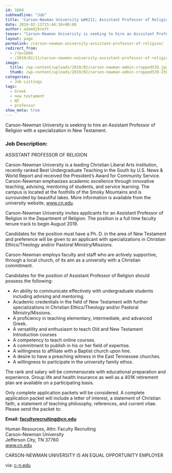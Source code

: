 ```yaml
---
id: 1668
subheadline: "Job"
title: 'Carson-Newman University &#8211; Assistant Professor of Religion'
date: 2019-02-11T15:44:38+00:00
author: adamdjbrett
teaser: "Carson-Newman University is seeking to hire an Assistant Professor of Religion."
layout: page
permalink: /carson-newman-university-assistant-professor-of-religion/
redirect_from:
  - /?p=1668
  - /2019/02/11/carson-newman-university-assistant-professor-of-religion/
image:
  title: /wp-content/uploads/2019/02/carson-newman-admin-cropped539.jpg
  thumb: /wp-content/uploads/2019/02/carson-newman-admin-cropped539-150x150.jpg
categories:
  - Job Listings
tags:
  - Greek
  - new testament
  - NT
  - professor
show_meta: true
---
```

Carson-Newman University is seeking to hire an Assistant Professor of Religion with a specialization in New Testament.

<!--more-->

### Job Description:

ASSISTANT PROFESSOR OF RELIGION

Carson-Newman University is a leading Christian Liberal Arts institution, recently ranked Best Undergraduate Teaching in the South by U.S. News & World Report and received the President&#8217;s Award for Community Service. Carson-Newman emphasizes academic excellence through innovative teaching, advising, mentoring of students, and service learning. The campus is located at the foothills of the Smoky Mountains and is surrounded by beautiful lakes. More information is available from the university website, www.cn.edu.

Carson-Newman University invites applicants for an Assistant Professor of Religion in the Department of Religion. The position is a full time faculty tenure track to begin August 2019.

Candidates for the position must have a Ph. D. in the area of New Testament and preference will be given to an applicant with specializations in Christian Ethics/Theology and/or Pastoral Ministry/Missions.

Carson-Newman employs faculty and staff who are actively supportive, through a local church, of its aim as a university with a Christian commitment.

Candidates for the position of Assistant Professor of Religion should possess the following:

  * An ability to communicate effectively with undergraduate students including advising and mentoring.
  * Academic credentials in the field of New Testament with further specializations in Christian Ethics/Theology and/or Pastoral Ministry/Missions.
  * A proficiency in teaching elementary, intermediate, and advanced Greek.
  * A versatility and enthusiasm to teach Old and New Testament Introduction courses
  * A competency to teach online courses.
  * A commitment to publish in his or her field of expertise.
  * A willingness to affiliate with a Baptist church upon hire.
  * A desire to have a preaching witness in the East Tennessee churches.
  * A willingness to participate in the university family ethos.

The rank and salary will be commensurate with educational preparation and experience. Group life and health insurance as well as a 401K retirement plan are available on a participating basis.

Only complete application packets will be considered. A complete application packet will include a letter of interest, a statement of Christian faith, a statement of teaching philosophy, references, and current vitae. Please send the packet to:

**Email: facultyrecruiting@cn.edu**

Human Resources, Attn: Faculty Recruiting  
Carson-Newman University  
Jefferson City, TN 37760  
www.cn.edu

CARSON-NEWMAN UNIVERSITY IS AN EQUAL OPPORTUNITY EMPLOYER

via: [c-n.edu](https://www.cn.edu/administration/human-resources/employment-opportunities/assistant-professor-of-religion)

&nbsp;
